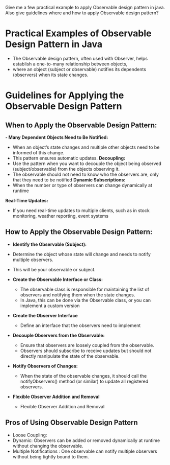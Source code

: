 Give me a few practical example to apply Observable design pattern in java. 
Also give guidelines where and how to apply Observable design pattern?

# Practical Examples of Observable Design Pattern in Java
- The Observable design pattern, often used with Observer, helps establish a one-to-many relationship between objects,
- where an object (subject or observable) notifies its dependents (observers) when its state changes.

# Guidelines for Applying the Observable Design Pattern

## When to Apply the Observable Design Pattern:

**- Many Dependent Objects Need to Be Notified:**  
  - When an object’s state changes and multiple other objects need to be informed of this change. 
  - This pattern ensures automatic updates.
**Decoupling:** 
  - Use the pattern when you want to decouple the object being observed (subject/observable) from the objects observing it. 
  - The observable should not need to know who the observers are, only that they need to be notified
**Dynamic Subscriptions:**
  - When the number or type of observers can change dynamically at runtime

**Real-Time Updates:** 
  - If you need real-time updates to multiple clients, such as in stock monitoring, weather reporting, event systems

## How to Apply the Observable Design Pattern:
- **Identify the Observable (Subject):** 
 - Determine the object whose state will change and needs to notify multiple observers. 
 - This will be your observable or subject. 

- **Create the Observable Interface or Class:**
  - The observable class is responsible for maintaining the list of observers and notifying them when the state changes. 
  - In Java, this can be done via the Observable class, or you can implement a custom version

- **Create the Observer Interface**
  - Define an interface that the observers need to implement

- **Decouple Observers from the Observable:**
  - Ensure that observers are loosely coupled from the observable. 
  - Observers should subscribe to receive updates but should not directly manipulate the state of the observable.

- **Notify Observers of Changes:**
  - When the state of the observable changes, it should call the notifyObservers() method (or similar) to update all registered observers.

- **Flexible Observer Addition and Removal**
  - Flexible Observer Addition and Removal

## Pros of Using Observable Design Pattern
- Loose Coupling:
- Dynamic: Observers can be added or removed dynamically at runtime without changing the observable.
- Multiple Notifications : One observable can notify multiple observers without being tightly bound to them.